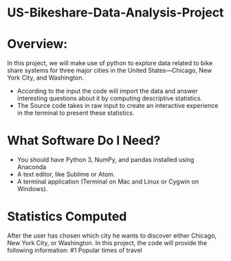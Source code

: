 # **US-Bikeshare-Data-Analysis-Project**
# **Overview:**
In this project, we will make use of python to explore data related to bike share systems for three major cities in the United States—Chicago, New York City, and Washington.
- According to the input the code will import the data and answer interesting questions about it by computing descriptive statistics. 
- The Source code takes in raw input to create an interactive experience in the terminal to present these statistics.


# **What Software Do I Need?**
- You should have Python 3, NumPy, and pandas installed using Anaconda
- A text editor, like Sublime or Atom.
- A terminal application (Terminal on Mac and Linux or Cygwin on Windows).


# **Statistics Computed**
After the user has chosen which city he wants to discover either Chicago, New York City, or Washington. In this project, the code will provide the following information:
#1 Popular times of travel
